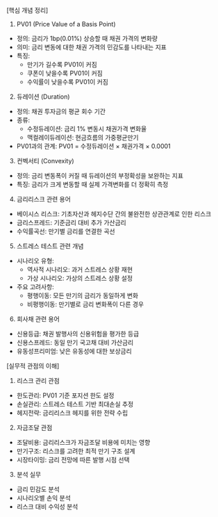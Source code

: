 [핵심 개념 정리]

1. PV01 (Price Value of a Basis Point)
- 정의: 금리가 1bp(0.01%) 상승할 때 채권 가격의 변화량
- 의미: 금리 변동에 대한 채권 가격의 민감도를 나타내는 지표
- 특징: 
  * 만기가 길수록 PV01이 커짐
  * 쿠폰이 낮을수록 PV01이 커짐
  * 수익률이 낮을수록 PV01이 커짐

2. 듀레이션 (Duration)
- 정의: 채권 투자금의 평균 회수 기간
- 종류:
  * 수정듀레이션: 금리 1% 변동시 채권가격 변화율
  * 맥컬레이듀레이션: 현금흐름의 가중평균만기
- PV01과의 관계: PV01 = 수정듀레이션 × 채권가격 × 0.0001

3. 컨벡서티 (Convexity)
- 정의: 금리 변동폭이 커질 때 듀레이션의 부정확성을 보완하는 지표
- 특징: 금리가 크게 변동할 때 실제 가격변화를 더 정확히 측정

4. 금리리스크 관련 용어
- 베이시스 리스크: 기초자산과 헤지수단 간의 불완전한 상관관계로 인한 리스크
- 금리스프레드: 기준금리 대비 추가 가산금리
- 수익률곡선: 만기별 금리를 연결한 곡선

5. 스트레스 테스트 관련 개념
- 시나리오 유형:
  * 역사적 시나리오: 과거 스트레스 상황 재현
  * 가상 시나리오: 가상의 스트레스 상황 설정
- 주요 고려사항:
  * 평행이동: 모든 만기의 금리가 동일하게 변화
  * 비평행이동: 만기별로 금리 변화폭이 다른 경우

6. 회사채 관련 용어
- 신용등급: 채권 발행사의 신용위험을 평가한 등급
- 신용스프레드: 동일 만기 국고채 대비 가산금리
- 유동성프리미엄: 낮은 유동성에 대한 보상금리

[실무적 관점의 이해]

1. 리스크 관리 관점
- 한도관리: PV01 기준 포지션 한도 설정
- 손실관리: 스트레스 테스트 기반 최대손실 추정
- 헤지전략: 금리리스크 헤지를 위한 전략 수립

2. 자금조달 관점
- 조달비용: 금리리스크가 자금조달 비용에 미치는 영향
- 만기구조: 리스크를 고려한 최적 만기 구조 설계
- 시장타이밍: 금리 전망에 따른 발행 시점 선택

3. 분석 실무
- 금리 민감도 분석
- 시나리오별 손익 분석
- 리스크 대비 수익성 분석